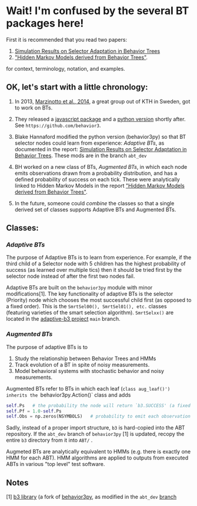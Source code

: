 # Wait!  I'm confused by the several BT packages here!
First it is recommended that you read two papers:

1. [Simulation Results on Selector Adaptation in Behavior Trees](https://arxiv.org/pdf/1606.09219)
1. ["Hidden Markov Models derived from Behavior Trees"](https://arxiv.org/pdf/1907.10029.pdf).
    
for context, terminology, notation, and examples. 

## OK, let's start with a little chronology:


1. In 2013, [Marzinotto et al., 2014](http://www.csc.kth.se/~miccol/Michele_Colledanchise/Publications_files/2013_ICRA_mcko.pdf), a great group out of KTH in Sweden, got to work on BTs.
    
2. They released a [javascript package](https://github.com/behavior3/behavior3js) and a [python version](https://github.com/behavior3/behavior3py) shortly after. See `https://github.com/behavior3`.
    
3. Blake Hannaford modified the python version (behavior3py) so that BT selector nodes could learn from experience: *Adaptive BTs*, as documented  in the report: 
    [Simulation Results on Selector Adaptation in Behavior Trees](https://arxiv.org/pdf/1606.09219). These 
    mods are in the branch `abt_dev`
    
4. BH worked on a new class of BTs, *Augmented BTs*, in which each node emits observations drawn from     a probability distribution, and has a defined probability of success on each tick.  These were 
    analytically linked to Hidden Markov Models in the report ["Hidden Markov Models derived from Behavior Trees"](https://arxiv.org/pdf/1907.10029.pdf).
    
 5. In the future, someone could *combine* the classes so that a single derived set of classes supports Adaptive BTs and Augmented BTs.


## Classes:

### *Adaptive BTs* 

The purpose of Adaptive BTs is to learn from experience.  For example, if the third
child of a Selector node with 5 children has the highest probability of success (as learned over multiple tics) then it should be tried first by the selector node instead of
 after the first two nodes fail.
 
 Adaptive BTs  are built on the `behavior3py` module with minor modifications[1].   The key functionality of adaptive BTs is the selector (Priority) node which chooses the most successful child first (as opposed to a fixed order).  This is the `SmrtSel00(), SmrtSel01(), etc.` classes (featuring varieties of the smart selection algorithm). `SmrtSelxx()` are located in the [adaptive-b3 project](https://github.com/collaborative-robotics/adaptive-b3) `main` branch.

### *Augmented BTs* 
The purpose of adaptive BTs is to
1. Study the relationship between Behavior Trees and HMMs
2. Track evolution of a BT in spite of noisy measurements. 
3. Model behavioral systems with stochastic behavior and noisy measurements.

Augmented BTs refer to BTs in which each leaf (`class aug_leaf()') inherits the `behavior3py.Action()` class and adds

```python
self.Ps   # the probability the node will return `b3.SUCCESS' (a fixed param)
self.Pf = 1.0-self.Ps
self.Obs = np.zeros(NSYMBOLS)   # probability to emit each observation symbol in that state.
```

Sadly, instead of a proper import structure, `b3` is hard-copied into the ABT repository.   If 
the `abt_dev` branch of `behavior3py` [1] is updated, recopy the entire `b3` directory from it into `ABT/` .

Augmeted BTs are analytically equivalent to HMMs (e.g. there is exactly one HMM for each ABT).  HMM algorithms are applied to outputs from executed ABTs in various "top level" test software.


## Notes
[1] [b3 library](https://github.com/collaborative-robotics/behavior3py) (a fork of [behavior3py](https://github.com/behavior3/behavior3py), as modified in the `abt_dev` [branch](https://github.com/collaborative-robotics/behavior3py/tree/abt_dev)   
